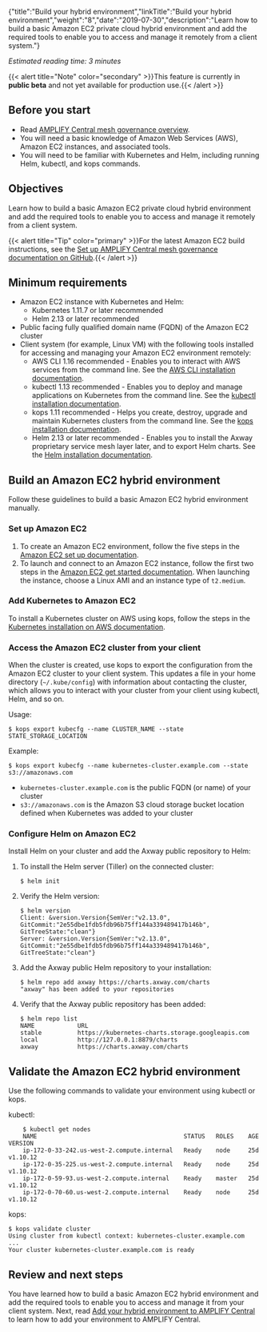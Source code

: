 {"title":"Build your hybrid environment","linkTitle":"Build your hybrid environment","weight":"8","date":"2019-07-30","description":"Learn how to build a basic Amazon EC2 private cloud hybrid environment and add the required tools to enable you to access and manage it remotely from a client system."}

*Estimated reading time: 3 minutes*

{{< alert title="Note" color="secondary" >}}This feature is currently in **public beta** and not yet available for production use.{{< /alert >}}

## Before you start

- Read [AMPLIFY Central mesh governance overview](hybrid_overview.htm).
- You will need a basic knowledge of Amazon Web Services (AWS), Amazon EC2 instances, and associated tools.
- You will need to be familiar with Kubernetes and Helm, including running Helm, kubectl, and kops commands.

## Objectives

Learn how to build a basic Amazon EC2 private cloud hybrid environment and add the required tools to enable you to access and manage it remotely from a client system.

{{< alert title="Tip" color="primary" >}}For the latest Amazon EC2 build instructions, see the [Set up AMPLIFY Central mesh governance documentation on GitHub](https://github.com/Axway/Setup-Amplify-Mesh-Governance).{{< /alert >}}

## Minimum requirements

- Amazon EC2 instance with Kubernetes and Helm:
    - Kubernetes 1.11.7 or later recommended
    - Helm 2.13 or later recommended
- Public facing fully qualified domain name (FQDN) of the Amazon EC2 cluster
- Client system (for example, Linux VM) with the following tools installed for accessing and managing your Amazon EC2 environment remotely:
    - AWS CLI 1.16 recommended - Enables you to interact with AWS services from the command line. See the [AWS CLI installation documentation](https://docs.aws.amazon.com/cli/latest/userguide/cli-chap-install.html).
    - kubectl 1.13 recommended - Enables you to deploy and manage applications on Kubernetes from the command line. See the [kubectl installation documentation](https://kubernetes.io/docs/tasks/tools/install-kubectl/).
    - kops 1.11 recommended - Helps you create, destroy, upgrade and maintain Kubernetes clusters from the command line. See the [kops installation documentation](https://github.com/kubernetes/kops/blob/master/docs/install.md).
    - Helm 2.13 or later recommended - Enables you to install the Axway proprietary service mesh layer later, and to export Helm charts. See the [Helm installation documentation](https://helm.sh/docs/using_helm/#installing-helm).

## Build an Amazon EC2 hybrid environment

Follow these guidelines to build a basic Amazon EC2 hybrid environment manually.

### Set up Amazon EC2

1. To create an Amazon EC2 environment, follow the five steps in the [Amazon EC2 set up documentation](https://docs.aws.amazon.com/AWSEC2/latest/UserGuide/get-set-up-for-amazon-ec2.html).
2. To launch and connect to an Amazon EC2 instance, follow the first two steps in the [Amazon EC2 get started documentation](https://docs.aws.amazon.com/AWSEC2/latest/UserGuide/EC2_GetStarted.html). When launching the instance, choose a Linux AMI and an instance type of `t2.medium`.

### Add Kubernetes to Amazon EC2

To install a Kubernetes cluster on AWS using kops, follow the steps in the [Kubernetes installation on AWS documentation](https://kubernetes.io/docs/setup/custom-cloud/kops/).

### Access the Amazon EC2 cluster from your client

When the cluster is created, use kops to export the configuration from the Amazon EC2 cluster to your client system. This updates a file in your home directory (`~/.kube/config`) with information about contacting the cluster, which allows you to interact with your cluster from your client using kubectl, Helm, and so on.

Usage:

```
$ kops export kubecfg --name CLUSTER_NAME --state STATE_STORAGE_LOCATION
```

Example:

```
$ kops export kubecfg --name kubernetes-cluster.example.com --state s3://amazonaws.com
```

- `kubernetes-cluster.example.com` is the public FQDN (or name) of your cluster
- `s3://amazonaws.com` is the Amazon S3 cloud storage bucket location defined when Kubernetes was added to your cluster

### Configure Helm on Amazon EC2

Install Helm on your cluster and add the Axway public repository to Helm:

1. To install the Helm server (Tiller) on the connected cluster:

    ```
    $ helm init
    ```

2. Verify the Helm version:

    ```
    $ helm version
    Client: &version.Version{SemVer:"v2.13.0", GitCommit:"2e55dbe1fdb5fdb96b75ff144a339489417b146b", GitTreeState:"clean"}
    Server: &version.Version{SemVer:"v2.13.0", GitCommit:"2e55dbe1fdb5fdb96b75ff144a339489417b146b", GitTreeState:"clean"}
    ```

3. Add the Axway public Helm repository to your installation:

    ```
    $ helm repo add axway https://charts.axway.com/charts
    "axway" has been added to your repositories
    ```

4. Verify that the Axway public repository has been added:

    ```
    $ helm repo list
    NAME            URL
    stable          https://kubernetes-charts.storage.googleapis.com
    local           http://127.0.0.1:8879/charts
    axway           https://charts.axway.com/charts
    ```

## Validate the Amazon EC2 hybrid environment

Use the following commands to validate your environment using kubectl or kops.

kubectl:

```
    $ kubectl get nodes
    NAME                                         STATUS   ROLES    AGE   VERSION
    ip-172-0-33-242.us-west-2.compute.internal   Ready    node     25d   v1.10.12
    ip-172-0-35-225.us-west-2.compute.internal   Ready    node     25d   v1.10.12
    ip-172-0-59-93.us-west-2.compute.internal    Ready    master   25d   v1.10.12
    ip-172-0-70-60.us-west-2.compute.internal    Ready    node     25d   v1.10.12
```

kops:

```
$ kops validate cluster
Using cluster from kubectl context: kubernetes-cluster.example.com
...
Your cluster kubernetes-cluster.example.com is ready
```

## Review and next steps

You have learned how to build a basic Amazon EC2 hybrid environment and add the required tools to enable you to access and manage it from your client system. Next, read [Add your hybrid environment to AMPLIFY Central](add_hybrid_env.htm) to learn how to add your environment to AMPLIFY Central.
